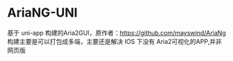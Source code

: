 # AriaNG-UNI
基于 uni-app 构建的Aria2GUI，原作者：https://github.com/mayswind/AriaNg
构建主要是可以打包成多端，主要还是解决 IOS 下没有 Aria2可视化的APP,并非网页版
